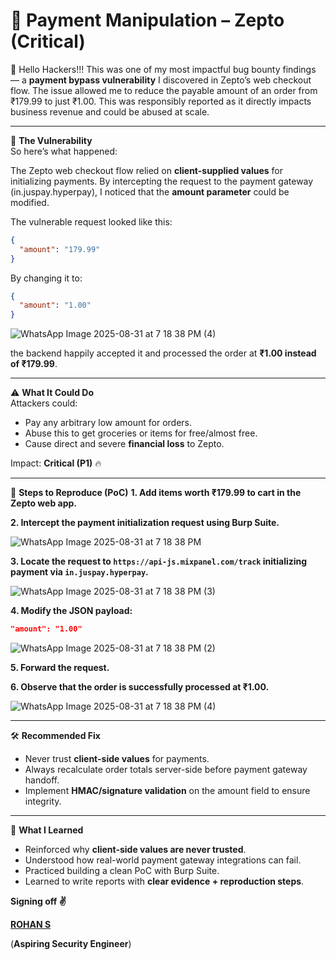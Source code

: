 # 💸 Payment Manipulation – Zepto (Critical)

👋 Hello Hackers!!!
This was one of my most impactful bug bounty findings — a **payment bypass vulnerability** I discovered in Zepto’s web checkout flow. The issue allowed me to reduce the payable amount of an order from ₹179.99 to just ₹1.00. This was responsibly reported as it directly impacts business revenue and could be abused at scale.

---

🐞 **The Vulnerability**  
So here’s what happened:

The Zepto web checkout flow relied on **client-supplied values** for initializing payments. By intercepting the request to the payment gateway (in.juspay.hyperpay), I noticed that the **amount parameter** could be modified.

The vulnerable request looked like this:
```json
{
  "amount": "179.99"
}
```

By changing it to:
```json
{
  "amount": "1.00"
}
```

![WhatsApp Image 2025-08-31 at 7 18 38 PM (4)](https://github.com/user-attachments/assets/5d6a5b13-c3d5-484a-8250-1bfbefc09b31)


the backend happily accepted it and processed the order at **₹1.00 instead of ₹179.99**.

---

⚠️ **What It Could Do**  
Attackers could:
- Pay any arbitrary low amount for orders.
- Abuse this to get groceries or items for free/almost free.
- Cause direct and severe **financial loss** to Zepto.

Impact: **Critical (P1)** 🔥

---

🔬 **Steps to Reproduce (PoC)**
**1. Add items worth ₹179.99 to cart in the Zepto web app.**

**2. Intercept the payment initialization request using Burp Suite.**

![WhatsApp Image 2025-08-31 at 7 18 38 PM](https://github.com/user-attachments/assets/f084a205-a79f-4fcc-85ab-5926577e7c79)

**3. Locate the request to `https://api-js.mixpanel.com/track` initializing payment via `in.juspay.hyperpay`.**

![WhatsApp Image 2025-08-31 at 7 18 38 PM (3)](https://github.com/user-attachments/assets/6e18bb19-a78c-459a-be9c-80cdd45f5ff2)

**4. Modify the JSON payload:**

   ```json
   "amount": "1.00"
   ```
![WhatsApp Image 2025-08-31 at 7 18 38 PM (2)](https://github.com/user-attachments/assets/ecbc2dff-d1e2-43d2-8c9e-8a14a1858f08)

**5. Forward the request.**

**6. Observe that the order is successfully processed at **₹1.00**.**

![WhatsApp Image 2025-08-31 at 7 18 38 PM (4)](https://github.com/user-attachments/assets/fecc2992-7d52-4118-b4ef-177736e394f4)


---

🛠️ **Recommended Fix**
- Never trust **client-side values** for payments.
- Always recalculate order totals server-side before payment gateway handoff.
- Implement **HMAC/signature validation** on the amount field to ensure integrity.

---

🧠 **What I Learned**
- Reinforced why **client-side values are never trusted**.
- Understood how real-world payment gateway integrations can fail.
- Practiced building a clean PoC with Burp Suite.
- Learned to write reports with **clear evidence + reproduction steps**.

**Signing off ✌️**

**[ROHAN S](https://www.linkedin.com/in/rohanscr7123/)** 

(**Aspiring Security Engineer**)

